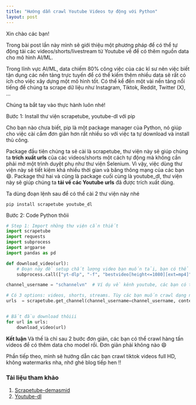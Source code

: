 ```yaml
---
title: "Hướng dẫn crawl Youtube Videos tự động với Python"
layout: post
---
```



Xin chào các bạn!

Trong bài post lần này mình sẽ giới thiệu một phương pháp để có thể tự động tải các videos/shorts/livestream từ Youtube về để có thêm nguồn data cho mô hình AI/ML.

Trong lĩnh vực AI/ML, data chiếm 80% công việc của các kĩ sư nên việc biết tận dụng các nền tảng trực tuyến để có thể kiếm thêm nhiều data sẽ rất có ích cho việc xây dựng một mô hình tốt. Có thể kể đến một vài nền tảng nổi tiếng để chúng ta scrape dữ liệu như Instagram, Tiktok, Reddit, Twitter (X), ...

Chúng ta bắt tay vào thực hành luôn nhé!

Bước 1: Install thư viện scrapetube, youtube-dl với pip
    
Cho bạn nào chưa biết, pip là một package manager của Python, nó giúp cho việc cài cắm đơn giản hơn rất nhiều so với việc ta tự download và install thủ công.

Package đầu tiên chúng ta sẽ cài là scrapetube, thư viện này sẽ giúp chúng ta **trích xuất urls** của các videos/shorts một cách tự động mà không cần phải mở một trình duyệt phụ như thư viện Selenium. Vì vậy, việc dùng thư viện này sẽ tiết kiệm khá nhiều thời gian và băng thông mạng của các bạn 😄. Package thứ hai và cũng là package cuối cùng là youtube_dl, thư viện này sẽ giúp chúng ta **tải về các Youtube urls** đã được trích xuất dùng.


Ta dùng đoạn lệnh sau để có thể cài 2 thư viện này nhé

```
pip install scrapetube youtube_dl
```
Bước 2: Code Python thôii

```python
# Step 1: Import những thư viện cần thiết
import scrapetube
import requests
import subprocess
import argparse
import pandas as pd

def download_video(url):
    # Đoạn này để setup chất lượng video bạn muốn tải, bạn có thể tham khảo kĩ hơn tại đường link mình để bên dưới nha.
    subprocess.call(["yt-dlp", "-f", "bestvideo[height<=1080][ext=mp4]", url])

channel_username = "schannelvn"  # Ví dụ về kênh youtube, các bạn có thể lấy kênh nào tùy thích nhé

# Có 3 options: videos, shorts, streams. Tùy các bạn muốn crawl dạng nào và bỏ vào content type nha, mặc định sẽ là videos.
urls  = scrapetube.get_channel(channel_username=channel_username, content_type="videos")


# Bắt đầu download thôiii
for url in urls:
    download_video(url)
```

**Kết luận**
Và thế  là chỉ sau 2 bước đơn giản, các bạn có thể crawl hàng tấn videos để có thêm data cho model rồi. Đơn giản phải không nào 😄

Phần tiếp theo, mình sẽ hướng dẫn các bạn crawl tiktok videos full HD, không watermarks nha, nhớ ghé blog tiếp hen !!


### Tải liệu tham khảo
1. [Scrapetube-demasmid][Scrapetube-demasmid]
2. [Youtube-dl][youtube-dl]


[Scrapetube-demasmid]: https://github.com/dermasmid/scrapetube
[youtube-dl]: https://github.com/ytdl-org/youtube-dl
